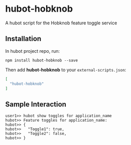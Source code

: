# hubot-hobknob

A hubot script for the Hobknob feature toggle service

## Installation

In hubot project repo, run:

`npm install hubot-hobknob --save`

Then add **hubot-hobknob** to your `external-scripts.json`:

```json
[
  "hubot-hobknob"
]
```

## Sample Interaction

```
user1>> hubot show toggles for application_name
hubot>> Feature toggles for application_name:
hubot>> {
hubot>>   "Toggle1": true,
hubot>>   "Toggle2": false,
hubot>> }
```
